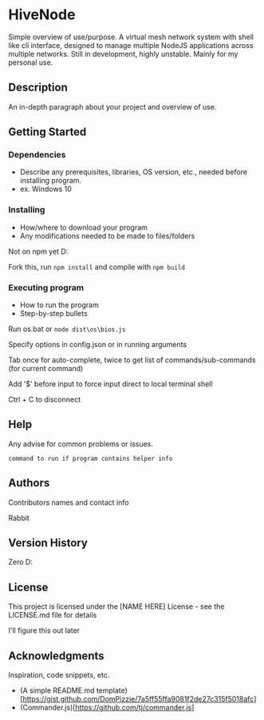 # HiveNode

Simple overview of use/purpose.
A virtual mesh network system with shell like cli interface, designed to manage multiple NodeJS applications across multiple networks.
Still in development, highly unstable. Mainly for my personal use.

## Description

An in-depth paragraph about your project and overview of use.

## Getting Started

### Dependencies

* Describe any prerequisites, libraries, OS version, etc., needed before installing program.
* ex. Windows 10

### Installing

* How/where to download your program
* Any modifications needed to be made to files/folders

Not on npm yet D:

Fork this, run ```npm install``` and compile with ```npm build```

### Executing program

* How to run the program
* Step-by-step bullets

Run os.bat or ```node dist\os\bios.js```

Specify options in config.json or in running arguments

Tab once for auto-complete, twice to get list of commands/sub-commands (for current command)

Add '$' before input to force input direct to local terminal shell

Ctrl + C to disconnect

## Help

Any advise for common problems or issues.
```
command to run if program contains helper info
```

## Authors

Contributors names and contact info

Rabbit

## Version History

Zero D:

## License

This project is licensed under the [NAME HERE] License - see the LICENSE.md file for details

I'll figure this out later

## Acknowledgments

Inspiration, code snippets, etc.
* (A simple README.md template)[https://gist.github.com/DomPizzie/7a5ff55ffa9081f2de27c315f5018afc]
* (Commander.js)[https://github.com/tj/commander.js]
